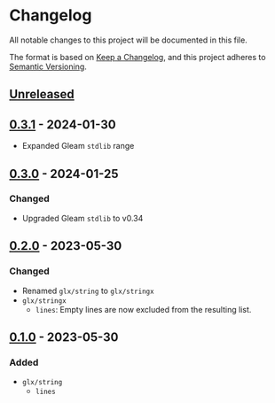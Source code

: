 # Changelog

All notable changes to this project will be documented in this file.

The format is based on [Keep a Changelog](https://keepachangelog.com/en/1.0.0/),
and this project adheres to [Semantic Versioning](https://semver.org/spec/v2.0.0.html).

## [Unreleased]

## [0.3.1] - 2024-01-30

- Expanded Gleam `stdlib` range

## [0.3.0] - 2024-01-25

### Changed

- Upgraded Gleam `stdlib` to v0.34

## [0.2.0] - 2023-05-30

### Changed

- Renamed `glx/string` to `glx/stringx`
- `glx/stringx`
  - `lines`: Empty lines are now excluded from the resulting list.

## [0.1.0] - 2023-05-30

### Added

- `glx/string`
  - `lines`

[unreleased]: https://github.com/maxdeviant/glx/compare/v0.3.1...HEAD
[0.3.1]: https://github.com/maxdeviant/glx/compare/v0.3.0...v0.3.1
[0.3.0]: https://github.com/maxdeviant/glx/compare/v0.2.0...v0.3.0
[0.2.0]: https://github.com/maxdeviant/glx/compare/v0.1.0...v0.2.0
[0.1.0]: https://github.com/maxdeviant/glx/compare/75a6202...v0.1.0
